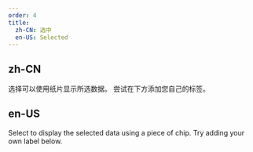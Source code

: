 ```yaml
---
order: 4
title:
  zh-CN: 选中
  en-US: Selected
---
```


## zh-CN

选择可以使用纸片显示所选数据。 尝试在下方添加您自己的标签。

## en-US

Select to display the selected data using a piece of chip. Try adding your own label below.
